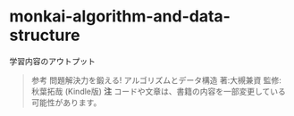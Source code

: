 # monkai-algorithm-and-data-structure

学習内容のアウトプット

>参考 問題解決力を鍛える! アルゴリズムとデータ構造 著:大槻兼資 監修: 秋葉拓哉 (Kindle版)
**注** コードや文章は、書籍の内容を一部変更している可能性があります。
